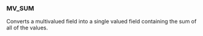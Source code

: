 <!--
This is generated by ESQL's AbstractFunctionTestCase. Do no edit it. See ../README.md for how to regenerate it.
-->

### MV_SUM
Converts a multivalued field into a single valued field containing the sum of all of the values.

